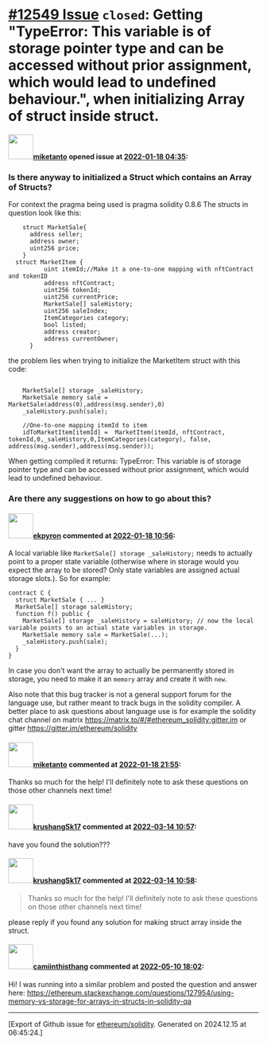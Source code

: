 # [\#12549 Issue](https://github.com/ethereum/solidity/issues/12549) `closed`: Getting "TypeError: This variable is of storage pointer type and can be accessed without prior assignment, which would lead to undefined behaviour.", when initializing Array of struct inside struct.

#### <img src="https://avatars.githubusercontent.com/u/63898651?v=4" width="50">[miketanto](https://github.com/miketanto) opened issue at [2022-01-18 04:35](https://github.com/ethereum/solidity/issues/12549):

### **Is there anyway to initialized a Struct which contains an Array of Structs?**

For context the pragma being used is pragma solidity 0.8.6
The structs in question look like this:
```solidity
    struct MarketSale{
      address seller;
      address owner;
      uint256 price;
    }
  struct MarketItem {
          uint itemId;//Make it a one-to-one mapping with nftContract and tokenID
          address nftContract;
          uint256 tokenId;
          uint256 currentPrice;
          MarketSale[] saleHistory;
          uint256 saleIndex;
          ItemCategories category;
          bool listed;
          address creator;
          address currentOwner;
      }
```
the problem lies when trying to initialize the MarketItem struct with this code:
```solidity
 
    MarketSale[] storage _saleHistory;
    MarketSale memory sale = MarketSale(address(0),address(msg.sender),0)
    _saleHistory.push(sale);

    //One-to-one mapping itemId to item
    idToMarketItem[itemId] =  MarketItem(itemId, nftContract, tokenId,0,_saleHistory,0,ItemCategories(category), false, address(msg.sender),address(msg.sender));
```

When getting compiled it returns: 
TypeError: This variable is of storage pointer type and can be accessed without prior assignment, which would lead to undefined behaviour.

### **Are there any suggestions on how to go about this?**

#### <img src="https://avatars.githubusercontent.com/u/1347491?v=4" width="50">[ekpyron](https://github.com/ekpyron) commented at [2022-01-18 10:56](https://github.com/ethereum/solidity/issues/12549#issuecomment-1015296612):

A local variable like ``MarketSale[] storage _saleHistory;`` needs to actually point to a proper state variable (otherwise where in storage would you expect the array to be stored? Only state variables are assigned actual storage slots.).
So for example:
```
contract C {
  struct MarketSale { ... }
  MarketSale[] storage saleHistory;
  function f() public {
    MarketSale[] storage _saleHistory = saleHistory; // now the local variable points to an actual state variables in storage.
    MarketSale memory sale = MarketSale(...);
    _saleHistory.push(sale);
  }
}
```

In case you don't want the array to actually be permanently stored in storage, you need to make it an ``memory`` array and create it with ``new``.

Also note that this bug tracker is not a general support forum for the language use, but rather meant to track bugs in the solidity compiler. A better place to ask questions about language use is for example the solidity chat channel on matrix https://matrix.to/#/#ethereum_solidity:gitter.im or gitter https://gitter.im/ethereum/solidity

#### <img src="https://avatars.githubusercontent.com/u/63898651?v=4" width="50">[miketanto](https://github.com/miketanto) commented at [2022-01-18 21:55](https://github.com/ethereum/solidity/issues/12549#issuecomment-1015869779):

Thanks so much for the help! I'll definitely note to ask these questions on those other channels next time!

#### <img src="https://avatars.githubusercontent.com/u/99399266?u=f15e5240ced60f89968d81e83f47f44e191d1ba3&v=4" width="50">[krushangSk17](https://github.com/krushangSk17) commented at [2022-03-14 10:57](https://github.com/ethereum/solidity/issues/12549#issuecomment-1066642444):

have you found the solution???

#### <img src="https://avatars.githubusercontent.com/u/99399266?u=f15e5240ced60f89968d81e83f47f44e191d1ba3&v=4" width="50">[krushangSk17](https://github.com/krushangSk17) commented at [2022-03-14 10:58](https://github.com/ethereum/solidity/issues/12549#issuecomment-1066642950):

> Thanks so much for the help! I'll definitely note to ask these questions on those other channels next time!

please reply if you found any solution for making struct array inside the struct.

#### <img src="https://avatars.githubusercontent.com/u/15346823?u=d81d0d216caf56f547beaa5bf45ee3f3db5fa0c7&v=4" width="50">[camiinthisthang](https://github.com/camiinthisthang) commented at [2022-05-10 18:02](https://github.com/ethereum/solidity/issues/12549#issuecomment-1122706362):

Hi! I was running into a similar problem and posted the question and answer here:
https://ethereum.stackexchange.com/questions/127954/using-memory-vs-storage-for-arrays-in-structs-in-solidity-qa


-------------------------------------------------------------------------------



[Export of Github issue for [ethereum/solidity](https://github.com/ethereum/solidity). Generated on 2024.12.15 at 06:45:24.]
